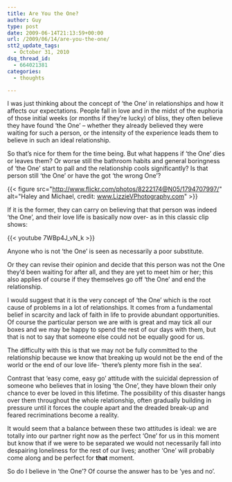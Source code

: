 ```yaml
---
title: Are You the One?
author: Guy
type: post
date: 2009-06-14T21:13:59+00:00
url: /2009/06/14/are-you-the-one/
stt2_update_tags:
  - October 31, 2010
dsq_thread_id:
  - 664021381
categories:
  - thoughts

---
```

I was just thinking about the concept of &#8216;the One&#8217; in relationships and how it affects our expectations. People fall in love and in the midst of the euphoria of those initial weeks (or months if they&#8217;re lucky) of bliss, they often believe they have found &#8216;the One&#8217; &#8211; whether they already believed they were waiting for such a person, or the intensity of the experience leads them to believe in such an ideal relationship.

So that&#8217;s nice for them for the time being. But what happens if &#8216;the One&#8217; dies or leaves them? Or worse still the bathroom habits and general boringness of &#8216;the One&#8217; start to pall and the relationship cools significantly? Is that person still &#8216;the One&#8217; or have the got &#8216;the wrong One&#8217;?

{{< figure src="http://www.flickr.com/photos/8222174@N05/1794707997/" alt="Haley and Michael, credit: www.LizzieVPhotography.com" >}}

If it is the former, they can carry on believing that that person was indeed &#8216;the One&#8217;, and their love life is basically now over- as in this classic clip shows:

{{< youtube 7WBp4J_vN_k >}}

Anyone who is not &#8216;the One&#8217; is seen as necessarily a poor substitute.

Or they can revise their opinion and decide that this person was not the One they&#8217;d been waiting for after all, and they are yet to meet him or her; this also applies of course if they themselves go off &#8216;the One&#8217; and end the relationship.

 <span class="pullquote">I would suggest that it is the very concept of &#8216;the One&#8217; which is the root cause of problems in a lot of relationships.</span> It comes from a fundamental belief in scarcity and lack of faith in life to provide abundant opportunities. Of course the particular person we are with is great and may tick all our boxes and we may be happy to spend the rest of our days with them, but that is not to say that someone else could not be equally good for us.

The difficulty with this is that we may not be fully committed to the relationship because we know that breaking up would not be the end of the world or the end of our love life- &#8216;there&#8217;s plenty more fish in the sea&#8217;.

Contrast that &#8216;easy come, easy go&#8217; attitude with the suicidal depression of someone who believes that in losing &#8216;the One&#8217;, they have blown their only chance to ever be loved in this lifetime. The possibility of this disaster hangs over them throughout the whole relationship, often gradually building in pressure until it forces the couple apart and the dreaded break-up and feared recriminations become a reality.

It would seem that a balance between these two attitudes is ideal: we are totally into our partner right now as the perfect &#8216;One&#8217; for us in this moment but know that if we were to be separated we would not necessarily fall into despairing loneliness for the rest of our lives; another &#8216;One&#8217; will probably come along and be perfect for **that** moment.

So do I believe in &#8216;the One&#8217;? Of course the answer has to be &#8216;yes and no&#8217;.

